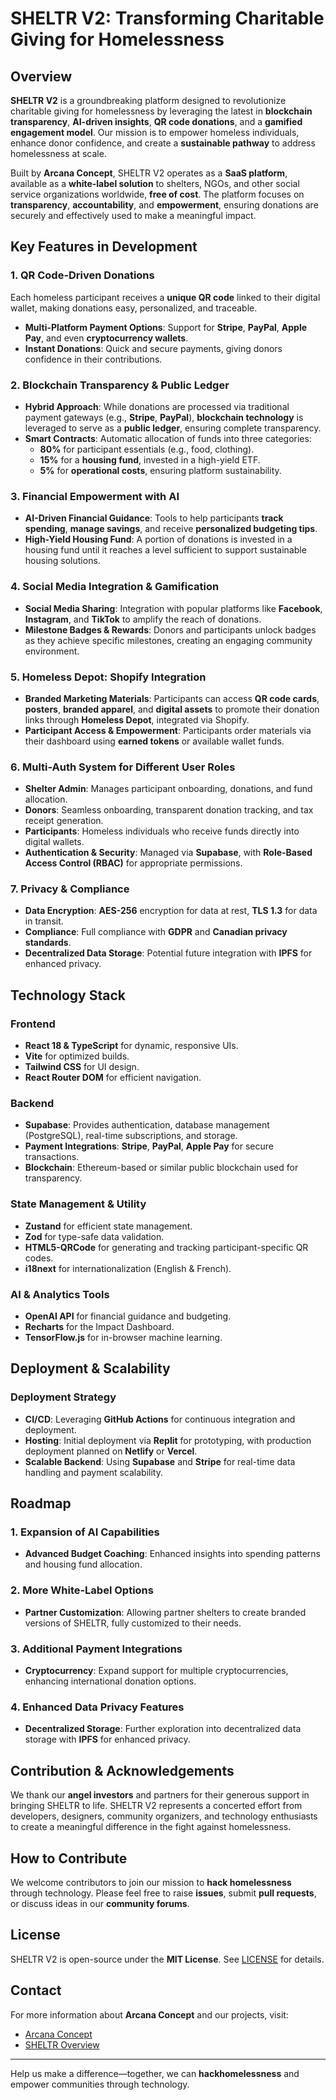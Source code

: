 # SHELTR V2: Transforming Charitable Giving for Homelessness

## Overview

**SHELTR V2** is a groundbreaking platform designed to revolutionize charitable giving for homelessness by leveraging the latest in **blockchain transparency**, **AI-driven insights**, **QR code donations**, and a **gamified engagement model**. Our mission is to empower homeless individuals, enhance donor confidence, and create a **sustainable pathway** to address homelessness at scale.

Built by **Arcana Concept**, SHELTR V2 operates as a **SaaS platform**, available as a **white-label solution** to shelters, NGOs, and other social service organizations worldwide, **free of cost**. The platform focuses on **transparency**, **accountability**, and **empowerment**, ensuring donations are securely and effectively used to make a meaningful impact.

## Key Features in Development

### 1. QR Code-Driven Donations

Each homeless participant receives a **unique QR code** linked to their digital wallet, making donations easy, personalized, and traceable.

- **Multi-Platform Payment Options**: Support for **Stripe**, **PayPal**, **Apple Pay**, and even **cryptocurrency wallets**.
- **Instant Donations**: Quick and secure payments, giving donors confidence in their contributions.

### 2. Blockchain Transparency & Public Ledger

- **Hybrid Approach**: While donations are processed via traditional payment gateways (e.g., **Stripe**, **PayPal**), **blockchain technology** is leveraged to serve as a **public ledger**, ensuring complete transparency.
- **Smart Contracts**: Automatic allocation of funds into three categories:
  - **80%** for participant essentials (e.g., food, clothing).
  - **15%** for a **housing fund**, invested in a high-yield ETF.
  - **5%** for **operational costs**, ensuring platform sustainability.


### 3. Financial Empowerment with AI

- **AI-Driven Financial Guidance**: Tools to help participants **track spending**, **manage savings**, and receive **personalized budgeting tips**.
- **High-Yield Housing Fund**: A portion of donations is invested in a housing fund until it reaches a level sufficient to support sustainable housing solutions.

### 4. Social Media Integration & Gamification

- **Social Media Sharing**: Integration with popular platforms like **Facebook**, **Instagram**, and **TikTok** to amplify the reach of donations.
- **Milestone Badges & Rewards**: Donors and participants unlock badges as they achieve specific milestones, creating an engaging community environment.

### 5. Homeless Depot: Shopify Integration

- **Branded Marketing Materials**: Participants can access **QR code cards**, **posters**, **branded apparel**, and **digital assets** to promote their donation links through **Homeless Depot**, integrated via Shopify.
- **Participant Access & Empowerment**: Participants order materials via their dashboard using **earned tokens** or available wallet funds.

### 6. Multi-Auth System for Different User Roles

- **Shelter Admin**: Manages participant onboarding, donations, and fund allocation.
- **Donors**: Seamless onboarding, transparent donation tracking, and tax receipt generation.
- **Participants**: Homeless individuals who receive funds directly into digital wallets.
- **Authentication & Security**: Managed via **Supabase**, with **Role-Based Access Control (RBAC)** for appropriate permissions.

### 7. Privacy & Compliance

- **Data Encryption**: **AES-256** encryption for data at rest, **TLS 1.3** for data in transit.
- **Compliance**: Full compliance with **GDPR** and **Canadian privacy standards**.
- **Decentralized Data Storage**: Potential future integration with **IPFS** for enhanced privacy.

## Technology Stack

### Frontend
- **React 18 & TypeScript** for dynamic, responsive UIs.
- **Vite** for optimized builds.
- **Tailwind CSS** for UI design.
- **React Router DOM** for efficient navigation.

### Backend
- **Supabase**: Provides authentication, database management (PostgreSQL), real-time subscriptions, and storage.
- **Payment Integrations**: **Stripe**, **PayPal**, **Apple Pay** for secure transactions.
- **Blockchain**: Ethereum-based or similar public blockchain used for transparency.

### State Management & Utility
- **Zustand** for efficient state management.
- **Zod** for type-safe data validation.
- **HTML5-QRCode** for generating and tracking participant-specific QR codes.
- **i18next** for internationalization (English & French).

### AI & Analytics Tools
- **OpenAI API** for financial guidance and budgeting.
- **Recharts** for the Impact Dashboard.
- **TensorFlow.js** for in-browser machine learning.

## Deployment & Scalability

### Deployment Strategy
- **CI/CD**: Leveraging **GitHub Actions** for continuous integration and deployment.
- **Hosting**: Initial deployment via **Replit** for prototyping, with production deployment planned on **Netlify** or **Vercel**.
- **Scalable Backend**: Using **Supabase** and **Stripe** for real-time data handling and payment scalability.

## Roadmap

### 1. Expansion of AI Capabilities
- **Advanced Budget Coaching**: Enhanced insights into spending patterns and housing fund allocation.

### 2. More White-Label Options
- **Partner Customization**: Allowing partner shelters to create branded versions of SHELTR, fully customized to their needs.

### 3. Additional Payment Integrations
- **Cryptocurrency**: Expand support for multiple cryptocurrencies, enhancing international donation options.

### 4. Enhanced Data Privacy Features
- **Decentralized Storage**: Further exploration into decentralized data storage with **IPFS** for enhanced privacy.

## Contribution & Acknowledgements

We thank our **angel investors** and partners for their generous support in bringing SHELTR to life. SHELTR V2 represents a concerted effort from developers, designers, community organizers, and technology enthusiasts to create a meaningful difference in the fight against homelessness.

## How to Contribute

We welcome contributors to join our mission to **hack homelessness** through technology. Please feel free to raise **issues**, submit **pull requests**, or discuss ideas in our **community forums**.

## License

SHELTR V2 is open-source under the **MIT License**. See [LICENSE](LICENSE) for details.

## Contact

For more information about **Arcana Concept** and our projects, visit:

- [Arcana Concept](https://www.arcanaconcept.com)
- [SHELTR Overview](https://www.arcanaconcept.com/concepts/sheltr)

---

Help us make a difference—together, we can **hackhomelessness** and empower communities through technology.
